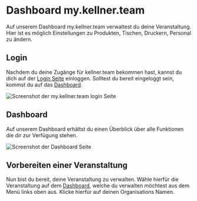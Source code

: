 # Dashboard my.kellner.team

Auf unserem Dashboard my.kellner.team verwaltest du deine Veranstaltung. Hier ist es möglich Einstellungen zu Produkten, 
Tischen, Druckern, Personal zu ändern.



## Login
Nachdem du deine Zugänge für kellner.team bekommen hast, kannst du dich auf der [Login Seite](https://my.kellner.team) einloggen.
Solltest du bereit eingeloggt sein, kommst du auf das [Dashboard](#dashboard).

![Screenshot der my.kellner.team login Seite](sc_login.png)

## Dashboard
Auf unserem Dashboard erhältst du einen Überblick über alle Funktionen die dir zur Verfügung stehen.

![Screenshot der Dashboard Seite](sc_dashboard.png)

## Vorbereiten einer Veranstaltung
Nun bist du bereit, deine Veranstaltung zu verwalten. Wähle hierfür die Veranstaltung auf dem [Dashboard](#dashboard), welche du verwalten möchtest aus dem Menü links oben aus.
Klicke hierfür auf deinen Organisations Namen.